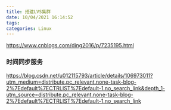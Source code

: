 ```yaml
---
title: 搭建LVS集群
date: 10/04/2021 16:14:52
tags: 
categories: Linux
---
```

https://www.cnblogs.com/ding2016/p/7235195.html





### 时间同步服务

https://blog.csdn.net/u012115793/article/details/106973011?utm_medium=distribute.pc_relevant.none-task-blog-2%7Edefault%7ECTRLIST%7Edefault-1.no_search_link&depth_1-utm_source=distribute.pc_relevant.none-task-blog-2%7Edefault%7ECTRLIST%7Edefault-1.no_search_link


